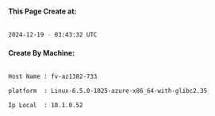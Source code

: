
   
#### This Page Create at:

```bash

2024-12-19 - 03:43:32 UTC

```

#### Create By Machine:

```bash

Host Name : fv-az1382-733

platform  : Linux-6.5.0-1025-azure-x86_64-with-glibc2.35

Ip Local  : 10.1.0.52

```

